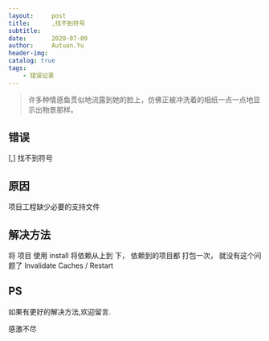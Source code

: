 ```yaml
---
layout:     post
title:      ,找不到符号
subtitle:   
date:       2020-07-09
author:     Autuan.Yu
header-img:
catalog: true
tags:
    - 错误记录
---
```


> 许多种情感鱼贯似地流露到她的脸上，仿佛正被冲洗着的相纸一点一点地显示出物景那样。

## 错误
[,] 找不到符号


## 原因
项目工程缺少必要的支持文件

## 解决方法
将 项目 使用 install 将依赖从上到 下， 依赖到的项目都 打包一次， 就没有这个问题了
Invalidate Caches / Restart

## PS
如果有更好的解决方法,欢迎留言.  

感激不尽
